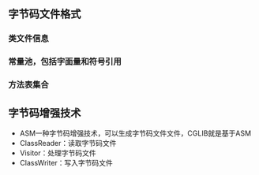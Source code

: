 ## 字节码文件格式

### 类文件信息

### 常量池，包括字面量和符号引用

### 方法表集合

## 字节码增强技术

* ASM一种字节码增强技术，可以生成字节码文件文件，CGLIB就是基于ASM
* ClassReader：读取字节码文件
* Visitor：处理字节码文件
* ClassWriter：写入字节码文件
